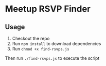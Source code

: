 # Meetup RSVP Finder

## Usage

1. Checkout the repo
2. Run `npm install` to download dependencies
3. Run `chmod +x find-rsvps.js`

Then run `./find-rsvps.js` to execute the script
